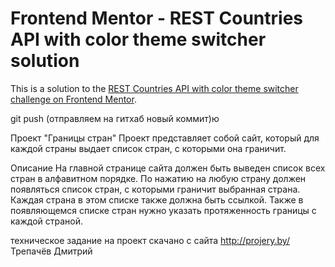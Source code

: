 # Frontend Mentor - REST Countries API with color theme switcher solution

This is a solution to the [REST Countries API with color theme switcher challenge on Frontend Mentor](https://www.frontendmentor.io/challenges/rest-countries-api-with-color-theme-switcher-5cacc469fec04111f7b848ca).


git push (отправляем на гитхаб новый коммит)ю


Проект "Границы стран"
Проект представляет собой сайт, который для каждой страны выдает список стран, с которыми она граничит.

Описание
На главной странице сайта должен быть выведен список всех стран в алфавитном порядке. По нажатию на любую страну должен появляться список стран, с которыми граничит выбранная страна. Каждая страна в этом списке также должна быть ссылкой. Также в появляющемся списке стран нужно указать протяженность границы с каждой страной.

техническое задание на проект скачано с сайта http://projery.by/
Трепачёв Дмитрий